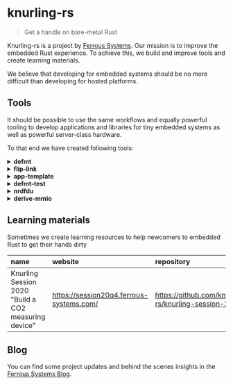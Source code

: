 # knurling-rs

> Get a handle on bare-metal Rust

Knurling-rs is a project by [Ferrous Systems](http://ferrous-systems.com/). Our mission is to improve the embedded Rust experience. To achieve this, we build and improve tools and create learning materials.

We believe that developing for embedded systems should be no more difficult than developing for hosted platforms.

## Tools

It should be possible to use the same workflows and equally powerful tooling to develop applications and libraries for tiny embedded systems as well as powerful server-class hardware.

To that end we have created following tools:

<details>
<summary><b>defmt</b></summary>

[`defmt`] is a highly efficient logging framework that targets resource-constrained devices, like microcontrollers. `defmt` stands for "deferred formatting".

Rather than performing formatting input like `255u8` into `"The temperature is 255°C"` on the embedded device, the formatting is deferred to the host that will output the logs. This way, only the relevant data needs to be sent to the host instead of the entire format string. Additionally the transmitted data is compressed, for example by [compressing several booleans into one byte].

This means that `defmt`:
- reduces compiled binary size, since it only has to contain indices to log strings saved by the host instead of the string itself
- reduces computation efforts on the target, because the formatting of e.g. `255u8` to `"255"` happens on the host that displays the logging output, not the target
- reduces delays and log buffer usage, since there is less data sent from the embedded device to the host

For more details on how it works, check out the [`defmt` book].

[`defmt`]: https://github.com/knurling-rs/defmt
[compressing several booleans into one byte]: https://defmt.ferrous-systems.com/ser-bool.html
[`defmt` book]: https://defmt.ferrous-systems.com/

</details>
<details>
<summary><b>flip-link</b></summary>

[`flip-link`] adds zero-cost stack overflow protection for your embedded programs – no MPU or stack probe support needed!

It does this by [flipping the standard memory layout of ARM Cortex-M programs].

With this inverted memory layout, the stack "overflows" instead of corrupting memory when it hits the boundary of the RAM region. This boundary collision raises a hardware exception (usually the "hard fault" exception), which by default halts the program.

For more details, check out our [blog post introducing `flip-link`][changelog-1].

[`flip-link`]: https://github.com/knurling-rs/flip-link
[flipping the standard memory layout of ARM Cortex-M programs]: https://blog.japaric.io/stack-overflow-protection/
[changelog-1]: https://ferrous-systems.com/blog/knurling-changelog-1/

</details>
<details>
<summary><b>app-template</b></summary>

The [`app-template`] is a Cargo project template, so you can hit the ground running with `probe-run`, `defmt` and `flip-link`. Using the knurling `app-template`, and [`cargo-generate`], you can start your embedded project by just running

```console
$ cargo generate \
    --git https://github.com/knurling-rs/app-template \
    --branch main \
    --name my-app
```

and specifying your desired HAL and compilation target.

[`app-template`]: https://github.com/knurling-rs/app-template
[`cargo-generate`]: https://github.com/ashleygwilliams/cargo-generate

</details>
<details>
<summary><b>defmt-test</b></summary>

[`defmt-test`] is an embedded test harness that lets you write and run *unit tests* as if you were using the built-in `#[test]` attribute, but they'll run on your embedded target.

Of course, `defmt-test` also gives you an `#[init]` attribute for initialization functions needed to set up your peripherals etc.

For more details, check out our [blog post introducing `defmt-test`][changelog-1]. Also check our [blog post series on testing embedded Rust code](https://ferrous-systems.com/blog/tags/embedded-rust-testing/).

[`defmt-test`]: https://github.com/knurling-rs/defmt/tree/main/firmware/defmt-test

</details>

<details>
<summary><b>nrdfdu</b></summary>

[`nrdfdu`] is CLI tool for loading firmware onto an nRF52840 microcontroller running Nordic Semi's USB DFU bootloader.

[`nrdfdu`]: https://github.com/knurling-rs/nrfdfu-rs

</details>

<details>
<summary><b>derive-mmio</b></summary>

[`derive-mmio`] is macro for auto-generating MMIO access methods for a structure. You can see an example of how to use it in the [Ferrous Systems training material](https://github.com/ferrous-systems/rust-exercises/blob/1ce932395d3362de61de1774b189942e8ec1bcdf/qemu-code/uart-driver/src/uart_driver.rs#L108).

[`derive-mmio`]: https://github.com/knurling-rs/derive-mmio

</details>

## Learning materials

Sometimes we create learning resources to help newcomers to embedded Rust to get their hands dirty

| name | website | repository |
| :--  | :--     | :--        |
| Knurling Session 2020 "Build a CO2 measuring device" | https://session20q4.ferrous-systems.com/ | https://github.com/knurling-rs/knurling-session-20q4 |

## Blog

You can find some project updates and behind the scenes insights in the [Ferrous Systems Blog](https://ferrous-systems.com/blog/tags/knurling-rs/).
